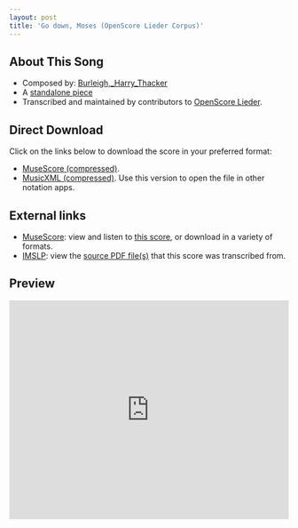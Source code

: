 ```yaml
---
layout: post
title: 'Go down, Moses (OpenScore Lieder Corpus)'
---
```


## About This Song

- Composed by: [Burleigh,_Harry_Thacker](https://fourscoreandmore.org/openscore/lieder/Burleigh,_Harry_Thacker)
- A [standalone piece](https://fourscoreandmore.org/openscore/lieder/Burleigh,_Harry_Thacker/_)
- Transcribed and maintained by contributors to [OpenScore Lieder].

[OpenScore Lieder]: https://musescore.com/openscore-lieder-corpus

## Direct Download

Click on the links below to download the score in your preferred format:
- [MuseScore (compressed)](https://github.com/openscore/lieder/blob/main/scores/Burleigh,_Harry_Thacker/_/Go_down,_Moses/lc6351349.mscz?raw=true).
- [MusicXML (compressed)](https://github.com/openscore/lieder/blob/main/scores/Burleigh,_Harry_Thacker/_/Go_down,_Moses/lc6351349.mxl?raw=true). Use this version to open the file in other notation apps.

## External links

- [MuseScore]: view and listen to [this score][MuseScore], or download in a variety of formats.
- [IMSLP]: view the [source PDF file(s)][IMSLP] that this score was transcribed from.

[MuseScore]: https://musescore.com/score/6351349
[IMSLP]: https://imslp.org/wiki/Special:ReverseLookup/282760

## Preview

<iframe width="100%" height="394" src="https://musescore.com/openscore-lieder-corpus/scores/6351349/embed" frameborder="0" allowfullscreen allow="autoplay; fullscreen"></iframe>
